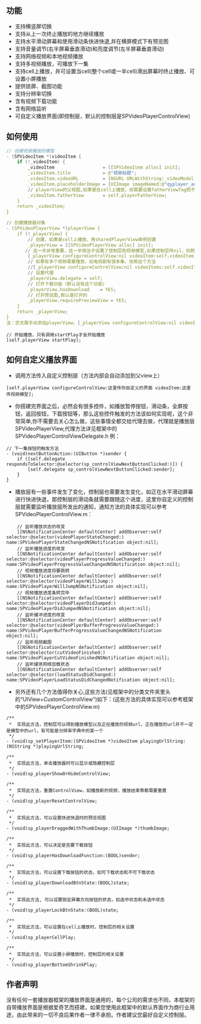 ## 功能
* 支持横竖屏切换
* 支持从上一次终止播放的地方继续播放
* 支持水平滑动屏幕和使用滑动条快进快退,并在横屏模式下有预览图
* 支持音量调节(右半屏幕垂直滑动)和亮度调节(左半屏幕垂直滑动)
* 支持网络视频和本地视频播放
* 支持多视频播放，可播放下一集
* 支持cell上播放，并可设置当cell(整个cell或一半cell)滑出屏幕时终止播放、可设置小屏播放
* 提供锁屏、截图功能
* 支持分辨率切换
* 含有视频下载功能
* 含有网络监听
* 可自定义播放界面(即控制层，默认的控制层是SPVideoPlayerControlView)

## 如何使用
```C
// 创建视频播放的模型
- (SPVideoItem *)videoItem { 
    if (!_videoItem) {
        _videoItem                  = [[SPVideoItem alloc] init];
        _videoItem.title            = @"视频标题";
        _videoItem.videoURL         = [NSURL URLWithString:_videoModel.playUrl];
        _videoItem.placeholderImage = [UIImage imageNamed:@"qyplayer_aura2_background_normal_iphone_375x211_"];
        // playerView的父视图,如果是在cell上播放，则需要设置fatherViewTag而不是fatherView,fatherViewTag就是playerView父视图的tag值
        _videoItem.fatherView       = self.playerFatherView;
    }
    return _videoItem;
}

// 创建播放器对象
- (SPVideoPlayerView *)playerView {
    if (!_playerView) {
        // 创建，如果是cell上播放，用sharedPlayerView单例创建
        _playerView = [[SPVideoPlayerView alloc] init];
       // 这一步非常重要，这一步相当于设置了控制层和视频模型,如果控制层传nil，则默认自带的的控制层
        [_playerView configureControlView:nil videoItem:self.videoItem]; 
        // 如果有多个视频需要播放，如电视剧有很多集，则用这个方法
        //[_playerView configureControlView:nil videoItems:self.videoItems];
        // 设置代理
        _playerView.delegate = self;
        // 打开下载功能（默认没有这个功能）
        _playerView.hasDownload    = YES;
        // 打开预览图,默认是打开的
        _playerView.requirePreviewView = YES;
    }
    return _playerView;
}
注：您无需手动添加playerView，[_playerView configureControlView:nil videoItem:self.videoItem];这一步内部会自动将playerView添加到模型中指定的fatherView上去
``` 
```
// 开始播放，只有调用startPlay才会开始播放
[self.playerView startPlay];
```

## 如何自定义播放界面 
* 调用方法传入自定义控制层（方法内部会自动添加到父view上）
```
[self.playerView configureControlView:这里传你自定义的界面 videoItem:这里传视频模型];
```
* 你搭建完界面之后，必然会有很多控件，如播放暂停按钮，滑动条，全屏按钮，返回按钮，下载按钮等，那么这些控件触发的方法该如何实现呢，这个非常简单,你不需要去关心怎么做，这些事情全都交给代理去做，代理就是播放层SPVideoPlayerView,代理方法详见框架中的SPVideoPlayerControlViewDelegate.h 
例：
```
// 下一集按钮的触发方法
- (void)nextButtonAction:(UIButton *)sender {
    if ([self.delegate respondsToSelector:@selector(sp_controlViewNextButtonClicked:)]) {
        [self.delegate sp_controlViewNextButtonClicked:sender];
    }
}
```
* 播放层有一些事件发生了变化，控制层也需要发生变化，如正在水平滑动屏幕进行快进快退，那控制层的滑动条就需要跟随这个进度，这里你自定义的控制层就需要监听播放层所发出的通知，通知方法的具体实现可以参考SPVideoPlayerControlView.m：
```
    // 监听播放状态的改变
    [[NSNotificationCenter defaultCenter] addObserver:self selector:@selector(videoPlayerStateChanged:) name:SPVideoPlayerStateChangedNSNotification object:nil];
    // 监听播放进度的改变
    [[NSNotificationCenter defaultCenter] addObserver:self selector:@selector(videoPlayerProgressValueChanged:) name:SPVideoPlayerProgressValueChangedNSNotification object:nil];
    // 视频播放进度将要跳转
    [[NSNotificationCenter defaultCenter] addObserver:self selector:@selector(videoPlayerWillJump:) name:SPVideoPlayerWillJumpNSNotification object:nil];
    // 视频播放进度条转完毕
    [[NSNotificationCenter defaultCenter] addObserver:self selector:@selector(videoPlayerDidJumped:) name:SPVideoPlayerDidJumpedNSNotification object:nil];
    // 监听缓冲进度的改变
    [[NSNotificationCenter defaultCenter] addObserver:self selector:@selector(videoPlyerBufferProgressValueChanged:) name:SPVideoPlayerBufferProgressValueChangedNSNotification object:nil];
    // 监听视频截图
    [[NSNotificationCenter defaultCenter] addObserver:self selector:@selector(cutVideoFinished:) name:SPVideoPlayerCutVideoFinishedNSNotification object:nil];
    // 监听媒体网络加载状态
    [[NSNotificationCenter defaultCenter] addObserver:self selector:@selector(loadStatusDidChanged:) name:SPVideoPlayerLoadStatusDidChangedNotification object:nil];
```


* 另外还有几个方法值得你关心,这些方法(见框架中的分类文件夹里头的“UIView+CustomControlView”)如下：(这些方法的具体实现可以参考框架中的SPVideoPlayerControlView.m)
```
/** 
 *  实现此方法，控制层可以得到播放模型以及正在播放的视频url，正在播放的url并不一定是模型中的url，有可能是分辨率字典中的某一个
 */
- (void)sp_setPlayerItem:(SPVideoItem *)videoItem playingUrlString:(NSString *)playingUrlString;

/**
 *  实现此方法，单击播放器时可以显示或隐藏控制层
 */
- (void)sp_playerShowOrHideControlView;

/** 
 *  实现此方法，重置ControlView，如播放新的视频，播放结束等都需要重置
 */
- (void)sp_playerResetControlView;

/**
 *  实现此方法，可以设置快进快退时的预览视图
 */
- (void)sp_playerDraggedWithThumbImage:(UIImage *)thumbImage;

/** 
 *  实现此方法，可以决定是否要下载按钮
 */
- (void)sp_playerHasDownloadFunction:(BOOL)sender;

/**
 *  实现此方法，可以设置下载按钮的状态，如可下载状态和不可下载状态
 */
- (void)sp_playerDownloadBtnState:(BOOL)state;

/** 
 *  实现此方法, 可以设置锁定屏幕方向按钮的状态，如选中状态和未选中状态
 */
- (void)sp_playerLockBtnState:(BOOL)state;

/**
 *  实现此方法，可以设置在cell上播放时，控制层的相关设置
 */
- (void)sp_playerCellPlay;

/**
 *  实现此方法，可以设置小屏播放时，控制层的相关设置
 */
- (void)sp_playerBottomShrinkPlay;
```

## 作者声明  
没有任何一套播放器框架的播放界面是通用的，每个公司的需求也不同，本框架的自带播放界面是根据爱奇艺而搭建，如果您使用此框架中的默认界面作为商行业用途，由此带来的一切不良后果作者一律不承担。作者建议您最好自定义控制层。

